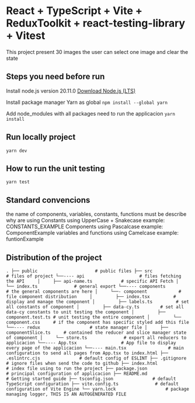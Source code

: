 # React + TypeScript + Vite + ReduxToolkit + react-testing-library + Vitest

This project present 30 images the user can select one image and clear the state 

## Steps you need before run

Install node.js version 20.11.0
[Download Node.js (LTS)](https://nodejs.org/)

Install package manager Yarn as global 
```npm install --global yarn```

Add node_modules with all packages need to run the applicacion
```yarn install```

## Run locally project

```yarn dev```

## How to run the unit testing

```yarn test```

## Standard convencions

the name of components, variables, constants, functions must be describe why are using
Constants                 using UpperCase + Snakecase example: CONSTANTS_EXAMPLE
Components                using Pascalcase            example: ComponentExample
variables and functions   using Camelcase             example: funtionExample

## Distribution of the project
`.
├── public                      # public files
├── src                         # files of project
└──---- api                     # files fetching the API    
│     ├── api-name.ts           # specific API Fetch
│     └── index.ts              # general export
└──---- components              # the general components are here
│     └──- component            # file component distribution    
│         ├── index.tsx         # display and manage the component
│         ├── labels.ts         # set all constants of component
│         ├── data-cy.ts        # set all data-cy constants to unit testing the component
│         ├── component.test.ts # unit testing the entire component
│         └── component.css     # if the component has specific styled add this file
└──---- redux                   # state manager file
│     ├── componentSlice.ts     # contained the reducer and slice manager state of component
│     └── store.ts              # export all reducers to applicacion
└──---- App.tsx                 # App file to display every page of the applicacion
└──---- main.tsx                # main configuration to send all pages from App.tsx to index.html
├── .eslintrc.cjs               # default config of ESLINT
├── .gitignore                  # ignore files when send the code to github
├── index.html                  # index file using to run the project
├── package.json                # principal configuration of applicacion
├── README.md                   # Getting started guide
├── tsconfig.json               # default TypeScript configuration
├── vite.config.ts              # default configuration of Vite Engine
└── yarn.lock                   # package managing logger, THIS IS AN AUTOGENERATED FILE`
